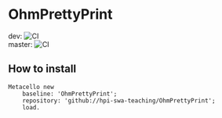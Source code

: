 # OhmPrettyPrint
dev: ![CI](https://github.com/hpi-swa-teaching/OhmPrettyPrint/workflows/CI/badge.svg?branch=dev)  
master: ![CI](https://github.com/hpi-swa-teaching/OhmPrettyPrint/workflows/CI/badge.svg?branch=master)

## How to install
```
Metacello new
	baseline: 'OhmPrettyPrint';
	repository: 'github://hpi-swa-teaching/OhmPrettyPrint';
	load.
```

